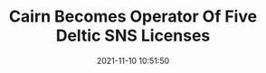 ---
"title": "Cairn Becomes Operator Of Five Deltic SNS Licenses"
"date": "2021-11-10 10:51:50"
"feed_name": "RIGZONE"
"feed_website": "http://www.rigzone.com/"
"feed_rss": "http://www.rigzone.com/news/rss/rigzone_latest.aspx"
"link": "https://www.rigzone.com/news/cairn_becomes_operator_of_five_deltic_sns_licenses-10-nov-2021-166966-article/?rss=true"
"source": "None"
"file": "_posts/2021-1-1-f0accaec33d1b33f459162dc0e2c1b9441010fe2.md"
"accident": "0"
"drilling": "0"
"dead": "0"
"injured": "0"
"arrested": "0"
"place": "unknown place"
"where": "unknown site"
"causes": "unknown"
"place_uri": "unknown place"
---